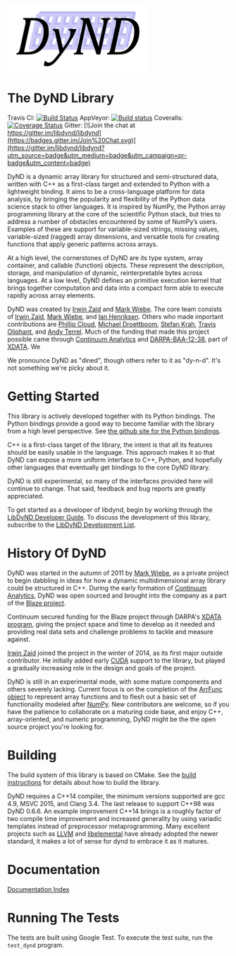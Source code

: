 [![DyND Logo](docs/logo/dynd_logo_320px.png)](http://libdynd.org)

The DyND Library
================

Travis CI: [![Build Status](https://api.travis-ci.org/libdynd/libdynd.svg?branch=master)](https://travis-ci.org/libdynd/libdynd) AppVeyor: [![Build status](https://ci.appveyor.com/api/projects/status/92o89tiw6wwliuxy/branch/master?svg=true)](https://ci.appveyor.com/project/libdynd/libdynd/branch/master) Coveralls: [![Coverage Status](https://coveralls.io/repos/github/libdynd/libdynd/badge.svg?branch=master)](https://coveralls.io/github/libdynd/libdynd?branch=master)
Gitter: [![Join the chat at https://gitter.im/libdynd/libdynd](https://badges.gitter.im/Join%20Chat.svg)](https://gitter.im/libdynd/libdynd?utm_source=badge&utm_medium=badge&utm_campaign=pr-badge&utm_content=badge)

DyND is a dynamic array library for structured and semi-structured data, written with
C++ as a first-class target and extended to Python with a lightweight binding. It aims
to be a cross-language platform for data analysis, by bringing the popularity and flexibility
of the Python data science stack to other languages. It is inspired by NumPy, the Python
array programming library at the core of the scientific Python stack, but tries to address
a number of obstacles encountered by some of NumPy’s users. Examples of these are support
for variable-sized strings, missing values, variable-sized (ragged) array dimensions, and
versatile tools for creating functions that apply generic patterns across arrays.

At a high level, the cornerstones of DyND are its type system, array container, and callable
(function) objects. These represent the description, storage, and manipulation of dynamic,
reinterpretable bytes across languages. At a low level, DyND defines an primitive execution
kernel that brings together computation and data into a compact form able to execute rapidly
across array elements.

DyND was created by [Irwin Zaid](https://github.com/izaid) and [Mark Wiebe](https://github.com/mwiebe).
The core team consists of [Irwin Zaid](https://github.com/izaid), [Mark Wiebe](https://github.com/mwiebe),
and [Ian Henriksen](https://github.com/insertinterestingnamehere). Others who made important
contributions are [Phillip Cloud](https://github.com/cpcloud), [Michael Droettboom](https://github.com/mdboom),
[Stefan Krah](), [Travis Oliphant](https://en.wikipedia.org/wiki/Travis_Oliphant), and
[Andy Terrel](http://andy.terrel.us/). Much of the funding that made this project possible came through [Continuum Analytics](http://continuum.io/)
and [DARPA-BAA-12-38](https://www.fbo.gov/index?s=opportunity&mode=form&id=7a77846c73ffc5cb22f9295ffe6cdd55&tab=core&_cview=0),
part of [XDATA](http://www.darpa.mil/Our_Work/I2O/Programs/XDATA.aspx). We

We pronounce DyND as "dined", though others refer to it as "dy-n-d". It's not something we're picky about it.

Getting Started
================

This library is actively developed together with its Python
bindings. The Python bindings provide a good way to become familiar
with the library from a high level perspective. See
[the github site for the Python bindings](https://github.com/libdynd/dynd-python).

C++ is a first-class target of the library, the intent is that all
its features should be easily usable in the language. This approach
makes it so that DyND can expose a more uniform interface to C++,
Python, and hopefully other languages that eventually get bindings
to the core DyND library.

DyND is still experimental, so many of the interfaces provided here will continue to change.
That said, feedback and bug reports are greatly appreciated.

To get started as a developer of libdynd, begin by working through the
[LibDyND Developer Guide](docs/developer-guide.md). To discuss
the development of this library, subscribe to the
[LibDyND Development List](https://groups.google.com/forum/#!forum/libdynd-dev).

History Of DyND
=======================

DyND was started in the autumn of 2011 by [Mark Wiebe](https://github.com/mwiebe),
as a private project to begin dabbling in ideas for how a dynamic multidimensional array
library could be structured in C++. During the early formation of [Continuum Analytics](http://continuum.io/about-continuum),
DyND was open sourced and brought into the company as a part of the [Blaze project](http://blaze.pydata.org/).

Continuum secured funding for the Blaze project through DARPA's
[XDATA program](http://www.darpa.mil/Our_Work/I2O/Programs/XDATA.aspx),
giving the project space and time to develop as it needed and providing
real data sets and challenge problems to tackle and measure against.

[Irwin Zaid](https://github.com/izaid) joined the project in the winter of 2014, as
its first major outside contributor. He initially added early [CUDA](https://developer.nvidia.com/about-cuda)
support to the library, but played a gradually increasing role in the design and goals of the project.

DyND is still in an experimental mode, with some mature components and
others severely lacking. Current focus is on the completion of the
[ArrFunc object](docs/arrfuncs.md) to represent array functions and to
flesh out a basic set of functionality modeled after
[NumPy](http://www.numpy.org/). New contributors are welcome, so if you
have the patience to collaborate on a maturing code base, and enjoy C++,
array-oriented, and numeric programming, DyND might be the the open source
project you're looking for.

Building
========

The build system of this library is based on CMake. See
the [build instructions](BUILD.md) for details about how
to build the library.

DyND requires a C++14 compiler, the minimum versions supported are gcc 4.9,
MSVC 2015, and Clang 3.4. The last release to support C++98 was DyND 0.6.6.
An example improvement C++14 brings is a roughly factor of two compile time
improvement and increased generality by using variadic templates instead of
preprocessor metaprogramming. Many excellent projects such as [LLVM](http://llvm.org/)
and [libelemental](http://libelemental.org/) have already adopted the newer
standard, it makes a lot of sense for dynd to embrace it as it matures.

Documentation
=============

[Documentation Index](docs/index.md)

Running The Tests
=================

The tests are built using Google Test. To execute the test suite,
run the `test_dynd` program.
